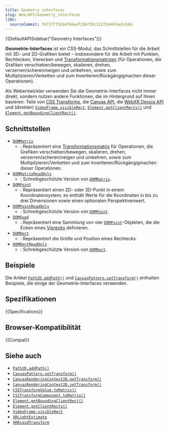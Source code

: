 ```yaml
---
title: Geometry interfaces
slug: Web/API/Geometry_interfaces
l10n:
  sourceCommit: 76717f752447b6eef25bf29c12272e407ee5cb6b
---
```


{{DefaultAPISidebar("Geometry Interfaces")}}

**Geometrie-Interfaces** ist ein CSS-Modul, das Schnittstellen für die Arbeit mit 3D- und 2D-Grafiken bietet – insbesondere für die Arbeit mit Punkten, Rechtecken, Vierecken und [Transformationsmatrizen](/de/docs/Web/API/WebGL_API/Matrix_math_for_the_web#transformation_matrices) (für Operationen, die Grafiken verschieben/bewegen, skalieren, drehen, verzerren/scheren/neigen und umkehren, sowie zum Multiplizieren/Verketten und zum Invertieren/Rückgängigmachen dieser Operationen).

Als Webentwickler verwenden Sie die Geometrie-Interfaces nicht immer direkt, sondern nutzen andere Funktionen, die im Hintergrund auf ihnen basieren: Teile von [CSS Transforms](/de/docs/Web/CSS/CSS_transforms), die [Canvas API](/de/docs/Web/API/Canvas_API), die [WebXR Device API](/de/docs/Web/API/WebXR_Device_API) und (direkter) [`VideoFrame.visibleRect`](/de/docs/Web/API/VideoFrame/visibleRect), [`Element.getClientRects()`](/de/docs/Web/API/Element/getClientRects) und [`Element.getBoundingClientRect()`](/de/docs/Web/API/Element/getBoundingClientRect).

## Schnittstellen

- [`DOMMatrix`](/de/docs/Web/API/DOMMatrix)
  - : Repräsentiert eine [Transformationsmatrix](/de/docs/Web/API/WebGL_API/Matrix_math_for_the_web#transformation_matrices) für Operationen, die Grafiken verschieben/bewegen, skalieren, drehen, verzerren/scheren/neigen und umkehren, sowie zum Multiplizieren/Verketten und zum Invertieren/Rückgängigmachen dieser Operationen.
- [`DOMMatrixReadOnly`](/de/docs/Web/API/DOMMatrixReadOnly)
  - : Schreibgeschützte Version von [`DOMMatrix`](/de/docs/Web/API/DOMMatrix).
- [`DOMPoint`](/de/docs/Web/API/DOMPoint)
  - : Repräsentiert einen 2D- oder 3D-Punkt in einem Koordinatensystem; es enthält Werte für die Koordinaten in bis zu drei Dimensionen sowie einen optionalen Perspektivenwert.
- [`DOMPointReadOnly`](/de/docs/Web/API/DOMPointReadOnly)
  - : Schreibgeschützte Version von [`DOMPoint`](/de/docs/Web/API/DOMPoint).
- [`DOMQuad`](/de/docs/Web/API/DOMQuad)
  - : Repräsentiert eine Sammlung von vier [`DOMPoint`](/de/docs/Web/API/DOMPoint)-Objekten, die die Ecken eines [Vierecks](https://en.wikipedia.org/wiki/Quadrilateral) definieren.
- [`DOMRect`](/de/docs/Web/API/DOMRect)
  - : Repräsentiert die Größe und Position eines Rechtecks.
- [`DOMRectReadOnly`](/de/docs/Web/API/DOMRectReadOnly)
  - : Schreibgeschützte Version von [`DOMRect`](/de/docs/Web/API/DOMRect).

## Beispiele

Die Artikel [`Path2D.addPath()`](/de/docs/Web/API/Path2D/addPath) und [`CanvasPattern.setTransform()`](/de/docs/Web/API/CanvasPattern/setTransform) enthalten Beispiele, die einige der Geometrie-Interfaces verwenden.

## Spezifikationen

{{Specifications}}

## Browser-Kompatibilität

{{Compat}}

## Siehe auch

- [`Path2D.addPath()`](/de/docs/Web/API/Path2D/addPath)
- [`CanvasPattern.setTransform()`](/de/docs/Web/API/CanvasPattern/setTransform)
- [`CanvasRenderingContext2D.getTransform()`](/de/docs/Web/API/CanvasRenderingContext2D/getTransform)
- [`CanvasRenderingContext2D.setTransform()`](/de/docs/Web/API/CanvasRenderingContext2D/setTransform)
- [`CSSTransformValue.toMatrix()`](/de/docs/Web/API/CSSTransformValue/toMatrix)
- [`CSSTransformComponent.toMatrix()`](/de/docs/Web/API/CSSTransformComponent/toMatrix)
- [`Element.getBoundingClientRect()`](/de/docs/Web/API/Element/getBoundingClientRect)
- [`Element.getClientRects()`](/de/docs/Web/API/Element/getClientRects)
- [`VideoFrame.visibleRect`](/de/docs/Web/API/VideoFrame/visibleRect)
- [`XRLightEstimate`](/de/docs/Web/API/XRLightEstimate)
- [`XRRigidTransform`](/de/docs/Web/API/XRRigidTransform)
